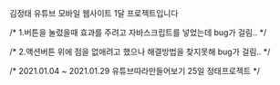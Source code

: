 김정태 유튜브 모바일 웹사이트 1달 프로젝트입니다


/* 1.버튼을 눌렀을때 효과를 주려고 자바스크립트를 넣었는데 bug가 걸림.. */

/* 2.액션버튼 위에 점을 없애려고 했으나 해결방법을 찾지못해 bug가 걸림.. */

/* 2021.01.04 ~ 2021.01.29 유튜브따라만들어보기 25일 정태프로젝트 */
